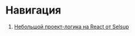 # Навигация

1. [Небольшой проект-логика на React от Selsup](https://github.com/MaximBestInTheWorld/testProjects/tree/main/reactProjectSelsup)  
